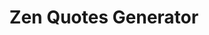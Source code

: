 ---
title: "Zen Quotes Generator"
title_fr: "Générateur de citations Zen"
order: 6
description: "Fake product landing page I realised for the 'Responsive Web Design' certification on freeCodeCamp"
description_fr: "Fake product landing page I realised for the 'Responsive Web Design' certification on freeCodeCamp"
featuredImage: ../images/fcc-zen-quotes-generator.jpg
url: "https://codepen.io/anhek/full/WNedMKR"
tags: ["design", "html", "scss", "javascript", "jquery"]
tags_fr: ["design", "html", "scss", "javascript", "jquery"]
---